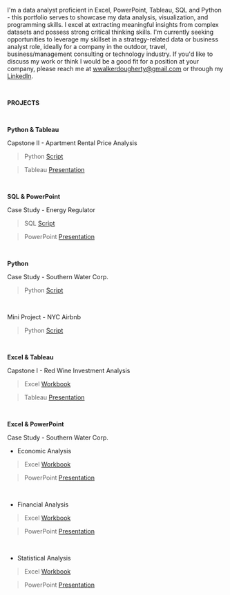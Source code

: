 I'm a data analyst proficient in Excel, PowerPoint, Tableau, SQL and Python - this portfolio serves to showcase my data analysis, visualization, and programming skills. I excel at extracting meaningful insights from complex datasets and possess strong critical thinking skills. I'm currently seeking opportunities to leverage my skillset in a strategy-related data or business analyst role, ideally for a company in the outdoor, travel, business/management consulting or technology industry. If you'd like to discuss my work or think I would be a good fit for a position at your company, please reach me at wwalkerdougherty@gmail.com or through my [LinkedIn](https://www.linkedin.com/in/walkerdougherty/).

&nbsp;

**PROJECTS**

&nbsp;

**Python & Tableau**

Capstone II - Apartment Rental Price Analysis

>Python [Script](https://github.com/wwdougherty/wwdougherty/blob/main/Notebook%20-%20Capstone%20II.ipynb)

>Tableau [Presentation](https://public.tableau.com/app/profile/walker.dougherty/viz/ApartmentPrices_16903269033500/Story?publish=yes)

&nbsp;

**SQL & PowerPoint**

Case Study - Energy Regulator

>SQL [Script](https://github.com/wwdougherty/wwdougherty/blob/main/Case%20Study%20-%20AEMR.ipynb)

>PowerPoint [Presentation](https://1drv.ms/p/s!AuASseIpjOmagT20pm3AXWBbr7dR?e=ptFXtf)

&nbsp;

**Python**

Case Study - Southern Water Corp.

>Python [Script](https://github.com/wwdougherty/wwdougherty/blob/main/Southern%20Water%20Corp%20Case%20Study%20(Walker%20Dougherty).ipynb)

&nbsp;

Mini Project - NYC Airbnb

>Python [Script](https://github.com/wwdougherty/wwdougherty/blob/main/NYC%20Airbnb%20-%20Mini%20Project.ipynb)

&nbsp;

**Excel & Tableau**

Capstone I - Red Wine Investment Analysis

>Excel [Workbook](https://1drv.ms/x/s!AuASseIpjOmagif5d805McuIVwJ1?e=0BUKOr)

>Tableau [Presentation](https://public.tableau.com/app/profile/walker.dougherty/viz/Wine_16829858424770/Story)

&nbsp;

**Excel & PowerPoint**

Case Study - Southern Water Corp.

- Economic Analysis

>Excel [Workbook](https://1drv.ms/x/s!AuASseIpjOmagQT48zWrVk8f2FFx?e=9lRDWz)

>PowerPoint [Presentation](https://1drv.ms/p/s!AuASseIpjOmagQbPBKoJ4eAwGT2c?e=bGwwHr)

&nbsp;

- Financial Analysis

>Excel [Workbook](https://1drv.ms/x/s!AuASseIpjOmagQCZb5cXaB86gTT3?e=tKxw0t)

>PowerPoint [Presentation](https://1drv.ms/p/s!AuASseIpjOmagSUF-qRG-8V3TzK9?e=LaePsi)

&nbsp;

- Statistical Analysis

>Excel [Workbook](https://1drv.ms/x/s!AuASseIpjOmagQkfA3HzfFGNpe-Q?e=eJ0zr0)

>PowerPoint [Presentation](https://1drv.ms/p/s!AuASseIpjOmagQuMpFGMr8-iFKJY?e=YDiUJd)








